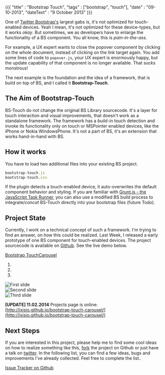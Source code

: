 {{{
    "title"    : "Bootstrap Touch",
    "tags"     : ["bootstrap", "touch"],
    "date"     : "09-10-2013",
    "dateText" : "9 October 2013"
}}}

One of [Twitter Bootstrap's](http://getbootstrap.com/) largest gabs is, it's not optimized for touch-enabled devices.
Yeah I mean, it's not optimized for these device-types, but it works *okay*. But sometimes, we as developers have to enlarge the functionality of a BS component. You all know, this is *pain-in-the-ass*.

<!--more-->

For example, a UX expert wants to close the popover component by clicking on the whole document, instead of clicking on the link target again. You add some lines of code to `popover.js`, your UX expert is enormously happy, but the update capability of that component is no longer available. That sucks monstrous!

The next example is the foundation and the idea of a framework, that is build on top of BS, and I called it **Bootstrap-Touch**.

## The Aim of Bootstrap-Touch
BS-Touch do not change the original BS Library sourcecode. It's a layer for touch interaction and visual improvements, that doesn't work as a standalone framework.
The framework has a *build-in* touch detection and invoke its functionality only on touch or MSPointer enabled devices, like the iPhone or Nokia WindowsPhone.
It's not a part of BS, it's an extension that works hand-in-hand with BS.

## How it works
You have to load two additional files into your existing BS project.

```javascript
bootstrap-touch.js
bootstrap-touch.css
```

If the plugin detects a touch-enabled device, it auto-overwrites the default component behavior and styling.
If you are familiar with [Grunt.js - the JavaScript Task Runner](http://gruntjs.com/), you can also use a modified BS build process to integrate/*concat* BS-Touch directly into your bootstrap files (future Todo).

## Project State
Currently, I work on a technical concept of such a framework. I'm trying to find an answer, on how this could be realized.
Last Week, I released a early prototype of one BS component for touch-enabled devices. The project sourcecode is available on [Github](https://github.com/ixisio/bootstrap-touch-carousel). See the live demo below.

<a href="https://github.com/ixisio/bootstrap-touch-carousel" target="_blank" class="icon-github icon"> Bootstrap TouchCarousel</a>

<div id="myCarousel" class="carousel slide" data-ride="carousel">
    <ol class="carousel-indicators">
        <li data-target="#myCarousel" data-slide-to="0" class="active"></li>
        <li data-target="#myCarousel" data-slide-to="1"></li>
        <li data-target="#myCarousel" data-slide-to="2"></li>
    </ol>
    <div class="carousel-inner">
        <div class="item active">
            <img src="data:image/png;base64," data-src="holder.js/900x500/auto/#7cbf00:#fff/text: " alt="First slide">
        </div>
        <div class="item">
            <img src="data:image/png;base64," data-src="holder.js/900x500/auto/#bf0000:#fff/text: " alt="Second     slide">
        </div>
        <div class="item">
            <img src="data:image/png;base64," data-src="holder.js/900x500/auto/#00a2bf:#fff/text: " alt="Third slide">
        </div>
    </div>
    <a class="left carousel-control" href="#myCarousel" data-slide="prev"><span class="glyphicon glyphicon-chevron-left"></span></a>
    <a class="right carousel-control" href="#myCarousel" data-slide="next"><span class="glyphicon glyphicon-chevron-right"></span></a>
</div>

<link rel="stylesheet" type="text/css" href="/demos/bootstrap-touch-carousel/vendor/bootstrap/dist/css/bootstrap.css">
<link rel="stylesheet" href="/demos/bootstrap-touch-carousel/dist/css/bootstrap-touch-carousel.css">
<script src="//ajax.googleapis.com/ajax/libs/jquery/1.10.2/jquery.min.js"></script>
<script src="/demos/bootstrap-touch-carousel/vendor/bootstrap/dist/js/bootstrap.js"></script>
<script src="/demos/bootstrap-touch-carousel/vendor/bootstrap/assets/js/holder.js"></script>
<script src="/demos/bootstrap-touch-carousel/dist/js/bootstrap-touch-carousel.js"></script>


__[UPDATE] 11.02.2014__ Projects page is online: [http://ixisio.github.io/bootstrap-touch-carousel/](http://ixisio.github.io/bootstrap-touch-carousel/)

## Next Steps
If you are interested in this project, please help me to find some cool ideas on how to realize something like this, [fork](https://github.com/ixisio/bootstrap-touch) the project on Github or just have a talk on [twitter](http://twitter.com/ixisio).
In the following list, you can find a few ideas, bugs and improvements I've already collected. Feel free to complete the list..

<a href="https://github.com/ixisio/bootstrap-touch/issues" class="icon-paper icon" target="_blank"> Issue Tracker on Github</a>

